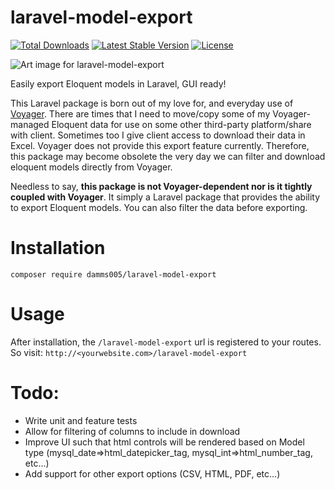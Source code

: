 # laravel-model-export

[![Total Downloads](https://poser.pugx.org/damms005/laravel-model-export/downloads)](//packagist.org/packages/damms005/laravel-model-export)
[![Latest Stable Version](https://poser.pugx.org/damms005/laravel-model-export/v)](//packagist.org/packages/damms005/laravel-model-export)
[![License](https://poser.pugx.org/damms005/laravel-model-export/license)](//packagist.org/packages/damms005/laravel-model-export)

![Art image for laravel-model-export](https://banners.beyondco.de/laravel-model-export.png?theme=light&packageManager=composer+require&packageName=damms005%2Flaravel-model-export&pattern=circuitBoard&style=style_1&description=Easily+filter+and+export+Eloquent+models+in+Laravel%2C+GUI+ready&md=1&showWatermark=1&fontSize=100px&images=tag&widths=350)

Easily export Eloquent models in Laravel, GUI ready!

This Laravel package is born out of my love for, and everyday use of [Voyager](https://github.com/the-control-group/voyager). There are times that I need to move/copy some of my Voyager-managed Eloquent data for use on some other third-party platform/share with client. Sometimes too I give client access to download their data in Excel. Voyager does not provide this export feature currently. Therefore, this package may become obsolete the very day we can filter and download eloquent models directly from Voyager.

Needless to say, **this package is not Voyager-dependent nor is it tightly coupled with Voyager**. It simply a Laravel package that provides the ability to export Eloquent models. You can also filter the data before exporting.

# Installation

`composer require damms005/laravel-model-export`

# Usage

After installation, the `/laravel-model-export` url is registered to your routes. So visit: `http://<yourwebsite.com>/laravel-model-export`

# Todo:

- Write unit and feature tests
- Allow for filtering of columns to include in download
- Improve UI such that html controls will be rendered based on Model type (mysql_date=>html_datepicker_tag, mysql_int=>html_number_tag, etc...)
- Add support for other export options (CSV, HTML, PDF, etc...)

